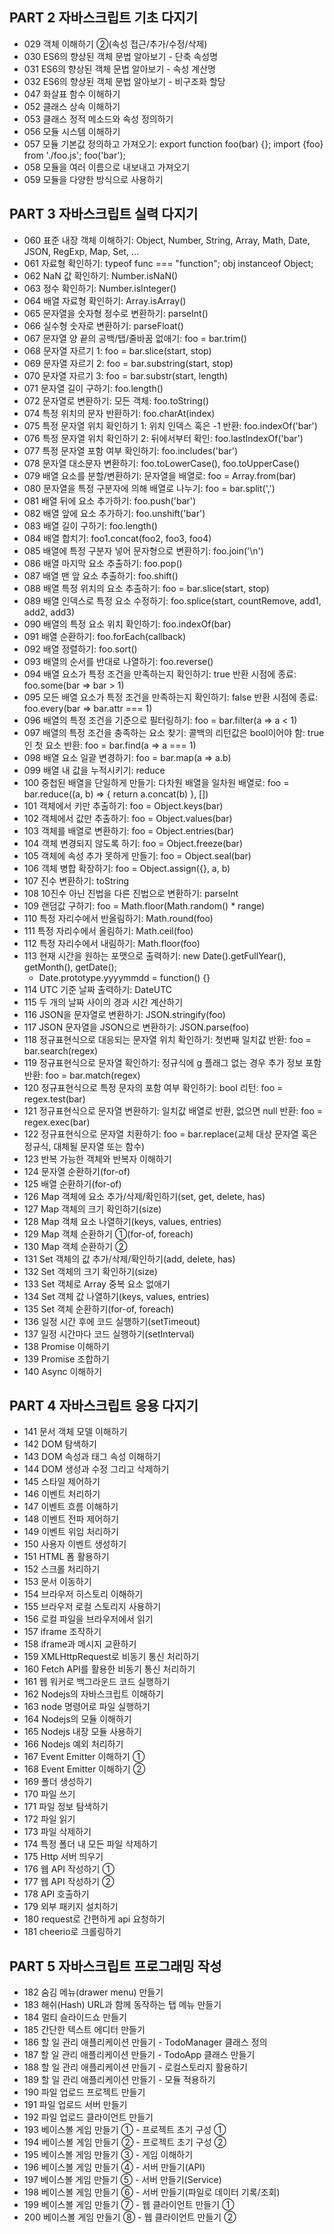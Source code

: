 ## PART 2 자바스크립트 기초 다지기
* 029 객체 이해하기 ②(속성 접근/추가/수정/삭제)
* 030 ES6의 향상된 객체 문법 알아보기 - 단축 속성명
* 031 ES6의 향상된 객체 문법 알아보기 - 속성 계산명
* 032 ES6의 향상된 객체 문법 알아보기 - 비구조화 할당
* 047 화살표 함수 이해하기
* 052 클래스 상속 이해하기
* 053 클래스 정적 메소드와 속성 정의하기
* 056 모듈 시스템 이해하기
* 057 모듈 기본값 정의하고 가져오기: export function foo(bar) {}; import {foo} from './foo.js'; foo('bar');
* 058 모듈을 여러 이름으로 내보내고 가져오기
* 059 모듈을 다양한 방식으로 사용하기


## PART 3 자바스크립트 실력 다지기
* 060 표준 내장 객체 이해하기: Object, Number, String, Array, Math, Date, JSON, RegExp, Map, Set, ...
* 061 자료형 확인하기: typeof func === "function"; obj instanceof Object;
* 062 NaN 값 확인하기: Number.isNaN()
* 063 정수 확인하기: Number.isInteger()
* 064 배열 자료형 확인하기: Array.isArray()
* 065 문자열을 숫자형 정수로 변환하기: parseInt()
* 066 실수형 숫자로 변환하기: parseFloat()
* 067 문자열 양 끝의 공백/탭/줄바꿈 없애기: foo = bar.trim()
* 068 문자열 자르기 1: foo = bar.slice(start, stop)
* 069 문자열 자르기 2: foo = bar.substring(start, stop)
* 070 문자열 자르기 3: foo = bar.substr(start, length)
* 071 문자열 길이 구하기: foo.length()
* 072 문자열로 변환하기: 모든 객체: foo.toString()
* 074 특정 위치의 문자 반환하기: foo.charAt(index)
* 075 특정 문자열 위치 확인하기 1: 위치 인덱스 혹은 -1 반환: foo.indexOf('bar')
* 076 특정 문자열 위치 확인하기 2: 뒤에서부터 확인: foo.lastIndexOf('bar')
* 077 특정 문자열 포함 여부 확인하기: foo.includes('bar') 
* 078 문자열 대소문자 변환하기: foo.toLowerCase(), foo.toUpperCase()
* 079 배열 요소를 분할/변환하기: 문자열을 배열로: foo = Array.from(bar)
* 080 문자열을 특정 구분자에 의해 배열로 나누기: foo = bar.split(',')
* 081 배열 뒤에 요소 추가하기: foo.push('bar')
* 082 배열 앞에 요소 추가하기: foo.unshift('bar')
* 083 배열 길이 구하기: foo.length()
* 084 배열 합치기: foo1.concat(foo2, foo3, foo4)
* 085 배열에 특정 구분자 넣어 문자형으로 변환하기: foo.join('\n')
* 086 배열 마지막 요소 추출하기: foo.pop()
* 087 배열 맨 앞 요소 추출하기: foo.shift()
* 088 배열 특정 위치의 요소 추출하기: foo = bar.slice(start, stop)
* 089 배열 인덱스로 특정 요소 수정하기: foo.splice(start, countRemove, add1, add2, add3)
* 090 배열의 특정 요소 위치 확인하기: foo.indexOf(bar)
* 091 배열 순환하기: foo.forEach(callback)
* 092 배열 정렬하기: foo.sort()
* 093 배열의 순서를 반대로 나열하기: foo.reverse()
* 094 배열 요소가 특정 조건을 만족하는지 확인하기: true 반환 시점에 종료: foo.some(bar => bar > 1)
* 095 모든 배열 요소가 특정 조건을 만족하는지 확인하기: false 반환 시점에 종료: foo.every(bar => bar.attr === 1)
* 096 배열의 특정 조건을 기준으로 필터링하기: foo = bar.filter(a => a < 1)
* 097 배열의 특정 조건을 충족하는 요소 찾기: 콜백의 리턴값은 bool이어야 함: true인 첫 요소 반환: foo = bar.find(a => a === 1)
* 098 배열 요소 일괄 변경하기: foo = bar.map(a => a.b)
* 099 배열 내 값을 누적시키기: reduce
* 100 중첩된 배열을 단일하게 만들기: 다차원 배열을 일차원 배열로: foo = bar.reduce((a, b) => { return a.concat(b) }, [])
* 101 객체에서 키만 추출하기: foo = Object.keys(bar)
* 102 객체에서 값만 추출하기: foo = Object.values(bar)
* 103 객체를 배열로 변환하기: foo = Object.entries(bar)
* 104 객체 변경되지 않도록 하기: foo = Object.freeze(bar)
* 105 객체에 속성 추가 못하게 만들기: foo = Object.seal(bar)
* 106 객체 병합 확장하기: foo = Object.assign({}, a, b)
* 107 진수 변환하기: toString
* 108 10진수 아닌 진법을 다른 진법으로 변환하기: parseInt
* 109 랜덤값 구하기: foo = Math.floor(Math.random() * range)
* 110 특정 자리수에서 반올림하기: Math.round(foo)
* 111 특정 자리수에서 올림하기: Math.ceil(foo)
* 112 특정 자리수에서 내림하기: Math.floor(foo)
* 113 현재 시간을 원하는 포맷으로 출력하기: new Date().getFullYear(), getMonth(), getDate();
	* Date.prototype.yyyymmdd = function() {}
* 114 UTC 기준 날짜 출력하기: DateUTC
* 115 두 개의 날짜 사이의 경과 시간 계산하기
* 116 JSON을 문자열로 변환하기: JSON.stringify(foo)
* 117 JSON 문자열을 JSON으로 변환하기: JSON.parse(foo)
* 118 정규표현식으로 대응되는 문자열 위치 확인하기: 첫번째 일치값 반환: foo = bar.search(regex)
* 119 정규표현식으로 문자열 확인하기: 정규식에 g 플래그 없는 경우 추가 정보 포함 반환: foo = bar.match(regex)
* 120 정규표현식으로 특정 문자의 포함 여부 확인하기: bool 리턴: foo = regex.test(bar)
* 121 정규표현식으로 문자열 변환하기: 일치값 배열로 반환, 없으면 null 반환: foo = regex.exec(bar)
* 122 정규표현식으로 문자열 치환하기: foo = bar.replace(교체 대상 문자열 혹은 정규식, 대체될 문자열 또는 함수)
* 123 반복 가능한 객체와 반복자 이해하기
* 124 문자열 순환하기(for-of)
* 125 배열 순환하기(for-of)
* 126 Map 객체에 요소 추가/삭제/확인하기(set, get, delete, has)
* 127 Map 객체의 크기 확인하기(size)
* 128 Map 객체 요소 나열하기(keys, values, entries)
* 129 Map 객체 순환하기 ①(for-of, foreach)
* 130 Map 객체 순환하기 ②
* 131 Set 객체의 값 추가/삭제/확인하기(add, delete, has)
* 132 Set 객체의 크기 확인하기(size)
* 133 Set 객체로 Array 중복 요소 없애기
* 134 Set 객체 값 나열하기(keys, values, entries)
* 135 Set 객체 순환하기(for-of, foreach)
* 136 일정 시간 후에 코드 실행하기(setTimeout)
* 137 일정 시간마다 코드 실행하기(setInterval)
* 138 Promise 이해하기
* 139 Promise 조합하기
* 140 Async 이해하기


## PART 4 자바스크립트 응용 다지기
* 141 문서 객체 모델 이해하기
* 142 DOM 탐색하기
* 143 DOM 속성과 태그 속성 이해하기
* 144 DOM 생성과 수정 그리고 삭제하기
* 145 스타일 제어하기
* 146 이벤트 처리하기
* 147 이벤트 흐름 이해하기
* 148 이벤트 전파 제어하기
* 149 이벤트 위임 처리하기
* 150 사용자 이벤트 생성하기
* 151 HTML 폼 활용하기
* 152 스크롤 처리하기
* 153 문서 이동하기
* 154 브라우저 히스토리 이해하기
* 155 브라우저 로컬 스토리지 사용하기
* 156 로컬 파일을 브라우저에서 읽기
* 157 iframe 조작하기
* 158 iframe과 메시지 교환하기
* 159 XMLHttpRequest로 비동기 통신 처리하기
* 160 Fetch API를 활용한 비동기 통신 처리하기
* 161 웹 워커로 백그라운드 코드 실행하기
* 162 Nodejs의 자바스크립트 이해하기
* 163 node 명령어로 파일 실행하기
* 164 Nodejs의 모듈 이해하기
* 165 Nodejs 내장 모듈 사용하기
* 166 Nodejs 예외 처리하기
* 167 Event Emitter 이해하기 ①
* 168 Event Emitter 이해하기 ②
* 169 폴더 생성하기
* 170 파일 쓰기
* 171 파일 정보 탐색하기
* 172 파일 읽기
* 173 파일 삭제하기
* 174 특정 폴더 내 모든 파일 삭제하기
* 175 Http 서버 띄우기
* 176 웹 API 작성하기 ①
* 177 웹 API 작성하기 ②
* 178 API 호출하기
* 179 외부 패키지 설치하기
* 180 request로 간편하게 api 요청하기
* 181 cheerio로 크롤링하기


## PART 5 자바스크립트 프로그래밍 작성
* 182 숨김 메뉴(drawer menu) 만들기
* 183 해쉬(Hash) URL과 함께 동작하는 탭 메뉴 만들기
* 184 멀티 슬라이드쇼 만들기
* 185 간단한 텍스트 에디터 만들기
* 186 할 일 관리 애플리케이션 만들기 - TodoManager 클래스 정의
* 187 할 일 관리 애플리케이션 만들기 - TodoApp 클래스 만들기
* 188 할 일 관리 애플리케이션 만들기 - 로컬스토리지 활용하기
* 189 할 일 관리 애플리케이션 만들기 - 모듈 적용하기
* 190 파일 업로드 프로젝트 만들기
* 191 파일 업로드 서버 만들기
* 192 파일 업로드 클라이언트 만들기
* 193 베이스볼 게임 만들기 ① - 프로젝트 초기 구성 ①
* 194 베이스볼 게임 만들기 ② - 프로젝트 초기 구성 ②
* 195 베이스볼 게임 만들기 ③ - 게임 이해하기
* 196 베이스볼 게임 만들기 ④ - 서버 만들기(API)
* 197 베이스볼 게임 만들기 ⑤ - 서버 만들기(Service)
* 198 베이스볼 게임 만들기 ⑥ - 서버 만들기(파일로 데이터 기록/조회)
* 199 베이스볼 게임 만들기 ⑦ - 웹 클라이언트 만들기 ①
* 200 베이스볼 게임 만들기 ⑧ - 웹 클라이언트 만들기 ② 